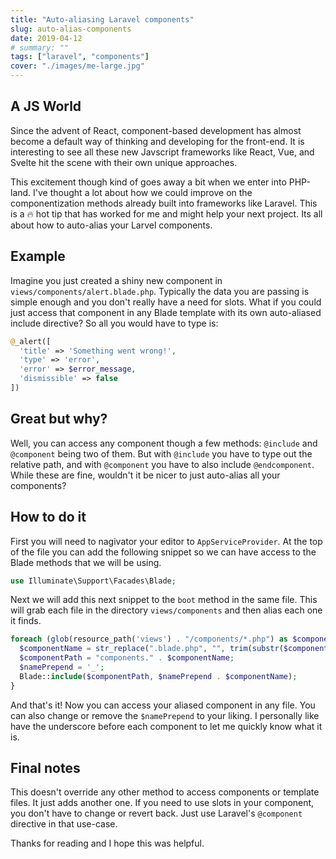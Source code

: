 ```yaml
---
title: "Auto-aliasing Laravel components"
slug: auto-alias-components
date: 2019-04-12
# summary: ""
tags: ["laravel", "components"]
cover: "./images/me-large.jpg"
---
```


## A JS World

Since the advent of React, component-based development has almost become a default way of thinking and developing for the front-end. It is interesting to see all these new Javscript frameworks like React, Vue, and Svelte hit the scene with their own unique approaches.

This excitement though kind of goes away a bit when we enter into PHP-land. I've thought a lot about how we could improve on the componentization methods already built into frameworks like Laravel. This is a 🔥 hot tip that has worked for me and might help your next project. Its all about how to auto-alias your Larvel components.

## Example

Imagine you just created a shiny new component in `views/components/alert.blade.php`. Typically the data you are passing is simple enough and you don't really have a need for slots. What if you could just access that component in any Blade template with its own auto-aliased include directive? So all you would have to type is:

```php
@_alert([
  'title' => 'Something went wrong!',
  'type' => 'error',
  'error' => $error_message,
  'dismissible' => false
])
```

## Great but why?

Well, you can access any component though a few methods: `@include` and `@component` being two of them. But with `@include` you have to type out the relative path, and with `@component` you have to also include `@endcomponent`. While these are fine, wouldn't it be nicer to just auto-alias all your components?

## How to do it

First you will need to nagivator your editor to `AppServiceProvider`. At the top of the file you can add the following snippet so we can have access to the Blade methods that we will be using.

```php
use Illuminate\Support\Facades\Blade;
```

Next we will add this next snippet to the `boot` method in the same file. This will grab each file in the directory `views/components` and then alias each one it finds.

```php
foreach (glob(resource_path('views') . "/components/*.php") as $component) {
  $componentName = str_replace(".blade.php", "", trim(substr($component, strrpos($component, '/') + 1)));
  $componentPath = "components." . $componentName;
  $namePrepend = '_';
  Blade::include($componentPath, $namePrepend . $componentName);
}
```

And that's it! Now you can access your aliased component in any file. You can also change or remove the `$namePrepend` to your liking. I personally like have the underscore before each component to let me quickly know what it is.

## Final notes

This doesn't override any other method to access components or template files. It just adds another one. If you need to use slots in your component, you don't have to change or revert back. Just use Laravel's `@component` directive in that use-case.

Thanks for reading and I hope this was helpful.